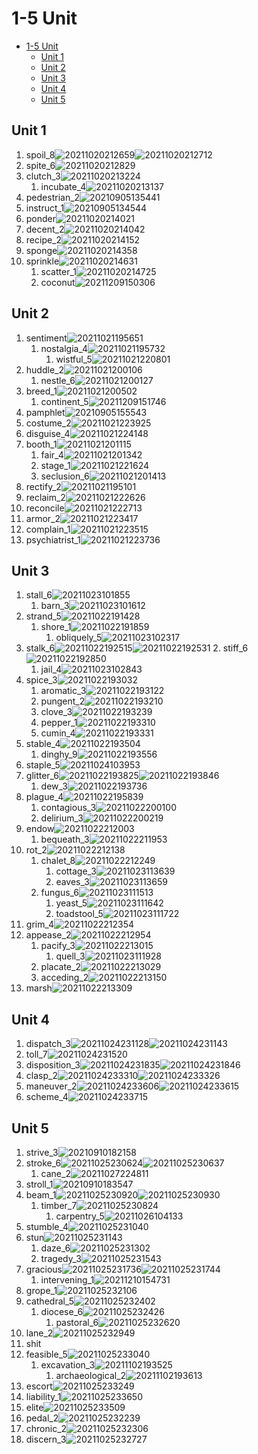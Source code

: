 # 1-5 Unit

- [1-5 Unit](#1-5-unit)
  - [Unit 1](#unit-1)
  - [Unit 2](#unit-2)
  - [Unit 3](#unit-3)
  - [Unit 4](#unit-4)
  - [Unit 5](#unit-5)

## Unit 1

1. spoil_8![20211020212659](https://raw.githubusercontent.com/Logible/Image/main/note_image/20211020212659.png)![20211020212712](https://raw.githubusercontent.com/Logible/Image/main/note_image/20211020212712.png)
2. spite_6![20211020212829](https://raw.githubusercontent.com/Logible/Image/main/note_image/20211020212829.png)
3. clutch_3![20211020213224](https://raw.githubusercontent.com/Logible/Image/main/note_image/20211020213224.png)
   1. incubate_4![20211020213137](https://raw.githubusercontent.com/Logible/Image/main/note_image/20211020213137.png)
4. pedestrian_2![20210905135441](https://raw.githubusercontent.com/Logible/Image/main/note_image/20210905135441.png)
5. instruct_1![20210905134544](https://raw.githubusercontent.com/Logible/Image/main/note_image/20210905134544.png)
6. ponder![20211020214021](https://raw.githubusercontent.com/Logible/Image/main/note_image/20211020214021.png)
7. decent_2![20211020214042](https://raw.githubusercontent.com/Logible/Image/main/note_image/20211020214042.png)
8. recipe_2![20211020214152](https://raw.githubusercontent.com/Logible/Image/main/note_image/20211020214152.png)
9. sponge![20211020214358](https://raw.githubusercontent.com/Logible/Image/main/note_image/20211020214358.png)
10. sprinkle![20211020214631](https://raw.githubusercontent.com/Logible/Image/main/note_image/20211020214631.png)
    1. scatter_1![20211020214725](https://raw.githubusercontent.com/Logible/Image/main/note_image/20211020214725.png)
    2. coconut![20211209150306](https://raw.githubusercontent.com/Logible/Image/main/note_image/20211209150306.png)

## Unit 2

1. sentiment![20211021195651](https://raw.githubusercontent.com/Logible/Image/main/note_image/20211021195651.png)
   1. nostalgia_4![20211021195732](https://raw.githubusercontent.com/Logible/Image/main/note_image/20211021195732.png)
      1. wistful_5![20211021220801](https://raw.githubusercontent.com/Logible/Image/main/note_image/20211021220801.png)
2. huddle_2![20211021200106](https://raw.githubusercontent.com/Logible/Image/main/note_image/20211021200106.png)
   1. nestle_6![20211021200127](https://raw.githubusercontent.com/Logible/Image/main/note_image/20211021200127.png)
3. breed_1![20211021200502](https://raw.githubusercontent.com/Logible/Image/main/note_image/20211021200502.png)
   1. continent_5![20211209151746](https://raw.githubusercontent.com/Logible/Image/main/note_image/20211209151746.png)
4. pamphlet![20210905155543](https://raw.githubusercontent.com/Logible/Image/main/note_image/20210905155543.png)
5. costume_2![20211021223925](https://raw.githubusercontent.com/Logible/Image/main/note_image/20211021223925.png)
6. disguise_4![20211021224148](https://raw.githubusercontent.com/Logible/Image/main/note_image/20211021224148.png)
7. booth_1![20211021201115](https://raw.githubusercontent.com/Logible/Image/main/note_image/20211021201115.png)
   1. fair_4![20211021201342](https://raw.githubusercontent.com/Logible/Image/main/note_image/20211021201342.png)
   2. stage_1![20211021221624](https://raw.githubusercontent.com/Logible/Image/main/note_image/20211021221624.png)
   3. seclusion_6![20211021201413](https://raw.githubusercontent.com/Logible/Image/main/note_image/20211021201413.png)
8. rectify_2![20211021195101](https://raw.githubusercontent.com/Logible/Image/main/note_image/20211021195101.png)
9. reclaim_2![20211021222626](https://raw.githubusercontent.com/Logible/Image/main/note_image/20211021222626.png)
10. reconcile![20211021222713](https://raw.githubusercontent.com/Logible/Image/main/note_image/20211021222713.png)
11. armor_2![20211021223417](https://raw.githubusercontent.com/Logible/Image/main/note_image/20211021223417.png)
12. complain_1![20211021223515](https://raw.githubusercontent.com/Logible/Image/main/note_image/20211021223515.png)
13. psychiatrist_1![20211021223736](https://raw.githubusercontent.com/Logible/Image/main/note_image/20211021223736.png)

## Unit 3

1. stall_6![20211023101855](https://raw.githubusercontent.com/Logible/Image/main/note_image/20211023101855.png)
   1. barn_3![20211023101612](https://raw.githubusercontent.com/Logible/Image/main/note_image/20211023101612.png)
2. strand_5![20211022191428](https://raw.githubusercontent.com/Logible/Image/main/note_image/20211022191428.png)
   1. shore_1![20211022191859](https://raw.githubusercontent.com/Logible/Image/main/note_image/20211022191859.png)
      1. obliquely_5![20211023102317](https://raw.githubusercontent.com/Logible/Image/main/note_image/20211023102317.png)
3. stalk_6![20211022192515](https://raw.githubusercontent.com/Logible/Image/main/note_image/20211022192515.png)![20211022192531](https://raw.githubusercontent.com/Logible/Image/main/note_image/20211022192531.png)
   2. stiff_6![20211022192850](https://raw.githubusercontent.com/Logible/Image/main/note_image/20211022192850.png)
      1. jail_4![20211023102843](https://raw.githubusercontent.com/Logible/Image/main/note_image/20211023102843.png)
4. spice_3![20211022193032](https://raw.githubusercontent.com/Logible/Image/main/note_image/20211022193032.png)
   1. aromatic_3![20211022193122](https://raw.githubusercontent.com/Logible/Image/main/note_image/20211022193122.png)
   2. pungent_2![20211022193210](https://raw.githubusercontent.com/Logible/Image/main/note_image/20211022193210.png)
   3. clove_3![20211022193239](https://raw.githubusercontent.com/Logible/Image/main/note_image/20211022193239.png)
   4. pepper_1![20211022193310](https://raw.githubusercontent.com/Logible/Image/main/note_image/20211022193310.png)
   5. cumin_4![20211022193331](https://raw.githubusercontent.com/Logible/Image/main/note_image/20211022193331.png)
5. stable_4![20211022193504](https://raw.githubusercontent.com/Logible/Image/main/note_image/20211022193504.png)
   1. dinghy_9![20211022193556](https://raw.githubusercontent.com/Logible/Image/main/note_image/20211022193556.png)
6. staple_5![20211024103953](https://raw.githubusercontent.com/Logible/Image/main/note_image/20211024103953.png)
7. glitter_6![20211022193825](https://raw.githubusercontent.com/Logible/Image/main/note_image/20211022193825.png)![20211022193846](https://raw.githubusercontent.com/Logible/Image/main/note_image/20211022193846.png)
   1. dew_3![20211022193736](https://raw.githubusercontent.com/Logible/Image/main/note_image/20211022193736.png)
8. plague_4![20211022195839](https://raw.githubusercontent.com/Logible/Image/main/note_image/20211022195839.png)
   1. contagious_3![20211022200100](https://raw.githubusercontent.com/Logible/Image/main/note_image/20211022200100.png)
   2. delirium_3![20211022200219](https://raw.githubusercontent.com/Logible/Image/main/note_image/20211022200219.png)
9. endow![20211022212003](https://raw.githubusercontent.com/Logible/Image/main/note_image/20211022212003.png)
   1. bequeath_3![20211022211953](https://raw.githubusercontent.com/Logible/Image/main/note_image/20211022211953.png)
10. rot_2![20211022212138](https://raw.githubusercontent.com/Logible/Image/main/note_image/20211022212138.png)
    1. chalet_8![20211022212249](https://raw.githubusercontent.com/Logible/Image/main/note_image/20211022212249.png)
       1. cottage_3![20211023113639](https://raw.githubusercontent.com/Logible/Image/main/note_image/20211023113639.png)
       2. eaves_3![20211023113659](https://raw.githubusercontent.com/Logible/Image/main/note_image/20211023113659.png)
    2. fungus_6![20211023111513](https://raw.githubusercontent.com/Logible/Image/main/note_image/20211023111513.png)
       1. yeast_5![20211023111642](https://raw.githubusercontent.com/Logible/Image/main/note_image/20211023111642.png)
       2. toadstool_5![20211023111722](https://raw.githubusercontent.com/Logible/Image/main/note_image/20211023111722.png)
11. grim_4![20211022212354](https://raw.githubusercontent.com/Logible/Image/main/note_image/20211022212354.png)
12. appease_2![20211022212954](https://raw.githubusercontent.com/Logible/Image/main/note_image/20211022212954.png)
    1. pacify_3![20211022213015](https://raw.githubusercontent.com/Logible/Image/main/note_image/20211022213015.png)
       1. quell_3![20211023111928](https://raw.githubusercontent.com/Logible/Image/main/note_image/20211023111928.png)
    2. placate_2![20211022213029](https://raw.githubusercontent.com/Logible/Image/main/note_image/20211022213029.png)
    3. acceding_2![20211022213150](https://raw.githubusercontent.com/Logible/Image/main/note_image/20211022213150.png)
13. marsh![20211022213309](https://raw.githubusercontent.com/Logible/Image/main/note_image/20211022213309.png)

## Unit 4

1. dispatch_3![20211024231128](https://raw.githubusercontent.com/Logible/Image/main/note_image/20211024231128.png)![20211024231143](https://raw.githubusercontent.com/Logible/Image/main/note_image/20211024231143.png)
2. toll_7![20211024231520](https://raw.githubusercontent.com/Logible/Image/main/note_image/20211024231520.png)
3. disposition_3![20211024231835](https://raw.githubusercontent.com/Logible/Image/main/note_image/20211024231835.png)![20211024231846](https://raw.githubusercontent.com/Logible/Image/main/note_image/20211024231846.png)
4. clasp_2![20211024233310](https://raw.githubusercontent.com/Logible/Image/main/note_image/20211024233310.png)![20211024233326](https://raw.githubusercontent.com/Logible/Image/main/note_image/20211024233326.png)
5. maneuver_2![20211024233606](https://raw.githubusercontent.com/Logible/Image/main/note_image/20211024233606.png)![20211024233615](https://raw.githubusercontent.com/Logible/Image/main/note_image/20211024233615.png)
6. scheme_4![20211024233715](https://raw.githubusercontent.com/Logible/Image/main/note_image/20211024233715.png)

## Unit 5

1. strive_3![20210910182158](https://raw.githubusercontent.com/Logible/Image/main/note_image/20210910182158.png)
2. stroke_6![20211025230624](https://raw.githubusercontent.com/Logible/Image/main/note_image/20211025230624.png)![20211025230637](https://raw.githubusercontent.com/Logible/Image/main/note_image/20211025230637.png)
   1. cane_2![20211027224811](https://raw.githubusercontent.com/Logible/Image/main/note_image/20211027224811.png)
3. stroll_1![20210910183547](https://raw.githubusercontent.com/Logible/Image/main/note_image/20210910183547.png)
4. beam_1![20211025230920](https://raw.githubusercontent.com/Logible/Image/main/note_image/20211025230920.png)![20211025230930](https://raw.githubusercontent.com/Logible/Image/main/note_image/20211025230930.png)
   1. timber_7![20211025230824](https://raw.githubusercontent.com/Logible/Image/main/note_image/20211025230824.png)
      1. carpentry_5![20211026104133](https://raw.githubusercontent.com/Logible/Image/main/note_image/20211026104133.png)
5. stumble_4![20211025231040](https://raw.githubusercontent.com/Logible/Image/main/note_image/20211025231040.png)
6. stun![20211025231143](https://raw.githubusercontent.com/Logible/Image/main/note_image/20211025231143.png)
   1. daze_6![20211025231302](https://raw.githubusercontent.com/Logible/Image/main/note_image/20211025231302.png)
   2. tragedy_3![20211025231543](https://raw.githubusercontent.com/Logible/Image/main/note_image/20211025231543.png)
7. gracious![20211025231736](https://raw.githubusercontent.com/Logible/Image/main/note_image/20211025231736.png)![20211025231744](https://raw.githubusercontent.com/Logible/Image/main/note_image/20211025231744.png)
   1. intervening_1![20211210154731](https://raw.githubusercontent.com/Logible/Image/main/note_image/20211210154731.png)
8. grope_1![20211025232106](https://raw.githubusercontent.com/Logible/Image/main/note_image/20211025232106.png)
9. cathedral_5![20211025232402](https://raw.githubusercontent.com/Logible/Image/main/note_image/20211025232402.png)
   1. diocese_6![20211025232426](https://raw.githubusercontent.com/Logible/Image/main/note_image/20211025232426.png)
      1. pastoral_6![20211025232620](https://raw.githubusercontent.com/Logible/Image/main/note_image/20211025232620.png)
10. lane_2![20211025232949](https://raw.githubusercontent.com/Logible/Image/main/note_image/20211025232949.png)
11. shit
12. feasible_5![20211025233040](https://raw.githubusercontent.com/Logible/Image/main/note_image/20211025233040.png)
    1. excavation_3![20211102193525](https://raw.githubusercontent.com/Logible/Image/main/note_image/20211102193525.png)
       1. archaeological_2![20211102193613](https://raw.githubusercontent.com/Logible/Image/main/note_image/20211102193613.png)
13. escort![20211025233249](https://raw.githubusercontent.com/Logible/Image/main/note_image/20211025233249.png)
14. liability_1![20211025233650](https://raw.githubusercontent.com/Logible/Image/main/note_image/20211025233650.png)
15. elite![20211025233509](https://raw.githubusercontent.com/Logible/Image/main/note_image/20211025233509.png)
16. pedal_2![20211025232239](https://raw.githubusercontent.com/Logible/Image/main/note_image/20211025232239.png)
17. chronic_2![20211025232306](https://raw.githubusercontent.com/Logible/Image/main/note_image/20211025232306.png)
18. discern_3![20211025232727](https://raw.githubusercontent.com/Logible/Image/main/note_image/20211025232727.png)
